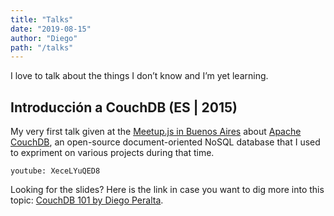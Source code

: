 ```yaml
---
title: "Talks"
date: "2019-08-15"
author: "Diego"
path: "/talks"
---
```


I love to talk about the things I don’t know and I’m yet learning.

## Introducción a CouchDB (ES | 2015)

My very first talk given at the [Meetup.js in Buenos Aires](https://meetupjs.com.ar/) about [Apache CouchDB](http://couchdb.apache.org/), an open-source document-oriented NoSQL database that I used to expriment on various projects during that time.

`youtube: XeceLYuQED8`

Looking for the slides? Here is the link in case you want to dig more into this topic: [CouchDB 101 by Diego Peralta](https://docs.google.com/presentation/d/e/2PACX-1vQk6C-xTd-cSD11ZWQgOxZ7WLJKEBQPNgHXxYCKLP3SfNJtwXnFYuaUvqHBk3yzBZ7sSExFCB7Hi4UX/pub?start=false&loop=false&delayms=3000).
